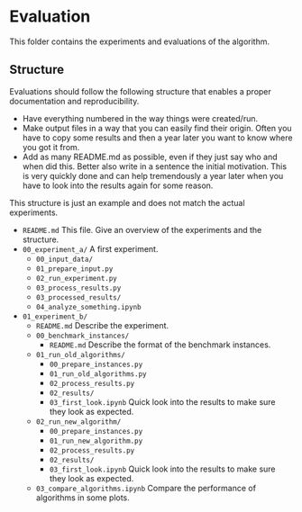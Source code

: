 # Evaluation

This folder contains the experiments and evaluations of the algorithm.

## Structure

Evaluations should follow the following structure that enables a proper
documentation and reproducibility.

- Have everything numbered in the way things were created/run.
- Make output files in a way that you can easily find their origin. Often you
  have to copy some results and then a year later you want to know where you got
  it from.
- Add as many README.md as possible, even if they just say who and when did
  this. Better also write in a sentence the initial motivation. This is very
  quickly done and can help tremendously a year later when you have to look into
  the results again for some reason.

This structure is just an example and does not match the actual experiments.

- `README.md` This file. Give an overview of the experiments and the structure.
- `00_experiment_a/` A first experiment.
  - `00_input_data/`
  - `01_prepare_input.py`
  - `02_run_experiment.py`
  - `03_process_results.py`
  - `03_processed_results/`
  - `04_analyze_something.ipynb`
- `01_experiment_b/`
  - `README.md` Describe the experiment.
  - `00_benchmark_instances/`
    - `README.md` Describe the format of the benchmark instances.
  - `01_run_old_algorithms/`
    - `00_prepare_instances.py`
    - `01_run_old_algorithms.py`
    - `02_process_results.py`
    - `02_results/`
    - `03_first_look.ipynb` Quick look into the results to make sure they look
      as expected.
  - `02_run_new_algorithm/`
    - `00_prepare_instances.py`
    - `01_run_new_algorithm.py`
    - `02_process_results.py`
    - `02_results/`
    - `03_first_look.ipynb` Quick look into the results to make sure they look
      as expected.
  - `03_compare_algorithms.ipynb` Compare the performance of algorithms in some
    plots.
